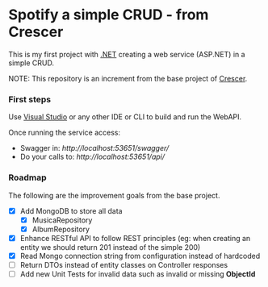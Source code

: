 # Spotify a simple CRUD - from Crescer

This is my first project with [.NET](https://dotnet.microsoft.com/) creating a web service (ASP.NET) in a simple CRUD.

NOTE: This repository is an increment from the base project of [Crescer](https://crescer.cwi.com.br/).

### First steps

Use [Visual Studio](https://visualstudio.microsoft.com/pt-br/vs/community/) or any other IDE or CLI to build and run the WebAPI.

Once running the service access:
- Swagger in: *http://localhost:53651/swagger/*
- Do your calls to: *http://localhost:53651/api/*

### Roadmap

The following are the improvement goals from the base project.

- [x] Add MongoDB to store all data
    - [x] MusicaRepository
    - [x] AlbumRepository
- [x] Enhance RESTful API to follow REST principles (eg: when creating an entity we should return 201 instead of the simple 200)
- [x] Read Mongo connection string from configuration instead of hardcoded
- [ ] Return DTOs instead of entity classes on Controller responses
- [ ] Add new Unit Tests for invalid data such as invalid or missing **ObjectId**